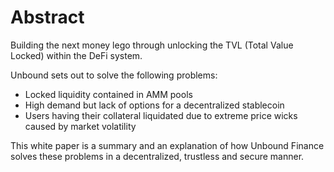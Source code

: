 # Abstract

Building the next money lego through unlocking the TVL \(Total Value Locked\) within the DeFi system.

Unbound sets out to solve the following problems:

* Locked liquidity contained in AMM pools  
* High demand but lack of options for a decentralized stablecoin
* Users having their collateral liquidated due to extreme price wicks caused by market volatility 

This white paper is a summary and an explanation of how Unbound Finance solves these problems in a decentralized, trustless and secure manner.

